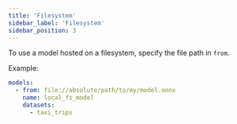 ```yaml
---
title: 'Filesystem'
sidebar_label: 'Filesystem'
sidebar_position: 3
---
```


To use a model hosted on a filesystem, specify the file path in `from`.

Example:

```yaml
models:
  - from: file://absolute/path/to/my/model.onnx
    name: local_fs_model
    datasets:
      - taxi_trips
```
